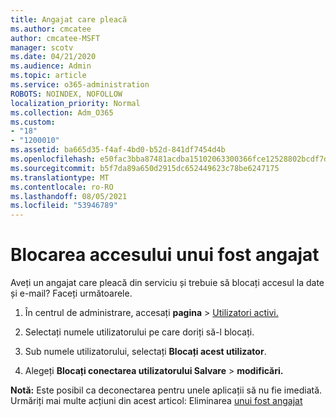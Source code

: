 ```yaml
---
title: Angajat care pleacă
ms.author: cmcatee
author: cmcatee-MSFT
manager: scotv
ms.date: 04/21/2020
ms.audience: Admin
ms.topic: article
ms.service: o365-administration
ROBOTS: NOINDEX, NOFOLLOW
localization_priority: Normal
ms.collection: Adm_O365
ms.custom:
- "18"
- "1200010"
ms.assetid: ba665d35-f4af-4bd0-b52d-841df7454d4b
ms.openlocfilehash: e50fac3bba87481acdba15102063300366fce12528802bcdf7d8cdf146807e3f
ms.sourcegitcommit: b5f7da89a650d2915dc652449623c78be6247175
ms.translationtype: MT
ms.contentlocale: ro-RO
ms.lasthandoff: 08/05/2021
ms.locfileid: "53946789"
---
```

# <a name="block-access-to-a-former-employee"></a>Blocarea accesului unui fost angajat

Aveți un angajat care pleacă din serviciu și trebuie să blocați accesul la date și e-mail? Faceți următoarele.
  
1. În centrul de administrare, accesați **pagina** \> [Utilizatori activi.](https://go.microsoft.com/fwlink/p/?linkid=834822)

2. Selectați numele utilizatorului pe care doriți să-l blocați.

3. Sub numele utilizatorului, selectați **Blocați acest utilizator**.

4. Alegeți **Blocați conectarea utilizatorului Salvare** \> **modificări.**

**Notă:** Este posibil ca deconectarea pentru unele aplicații să nu fie imediată. Urmăriți mai multe acțiuni din acest articol: Eliminarea [unui fost angajat](https://docs.microsoft.com/microsoft-365/admin/add-users/remove-former-employee)